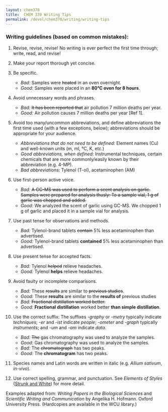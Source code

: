 ```yaml
---
layout: chem370
title:  CHEM 370 Writing Tips
permalink: /devel/chem370/writing/writing-tips
---
```


<!-- # Scientific Writing Tips
*Dr. Al Fischer*  
Western Carolina University -->

### Writing guidelines (based on common mistakes):

1. Revise, revise, revise!  No writing is ever perfect the first time through; write, read, and revise!

1. Make your report thorough yet concise.

1. Be specific.

     - *Bad:* Samples were ~~heated~~ in an oven overnight.
     - *Good:* Samples were placed in an **80°C oven for 8 hours**.

1. Avoid unnecessary words and phrases.

     - *Bad:* ~~It has been reported that~~ air pollution 7 million deaths per year.
     - *Good:* Air pollution causes 7 million deaths per year [Ref 1].

1. Avoid too many/uncommon abbreviations, and define abbreviations the first time used (with a few exceptions, below); abbreviations should be appropriate for your audience.

     - *Abbreviations that do not need to be defined:* Element names (Cu) and well-known units (m, ml, °C, K, etc.)
     - *Good abbreviations, when defined:* Instrumental techniques, certain chemicals that are more commonly/easily known by their abbreviation (e.g. 4-MP).
     - *Bad abbreviations:* Tylenol (T-ol), acetaminophen (AM)

1. Use first-person active voice.

     - *Bad:* ~~A GC-MS was used to perform a scent analysis on garlic.  Samples were prepared for analysis thusly:  To a sample vial, 1 g of garlic was chopped and added.~~
     - *Good:* We analyzed the scent of garlic using GC-MS.  We chopped 1 g of garlic and placed it in a sample vial for analysis.

1. Use past tense for observations and methods.

     - *Bad:* Tylenol-brand tablets ~~contain~~ 5% less acetaminophen than advertised.
     - *Good:* Tylenol-brand tablets **contained** 5% less acetaminophen than advertised.

1. Use present tense for accepted facts.

     - *Bad:* Tylenol ~~helped~~ relieve headaches.
     - *Good:* Tylenol **helps** relieve headaches.

1. Avoid faulty or incomplete comparisons.

     - *Bad:* These ~~results~~ are similar to ~~previous studies~~.
     - *Good:* These **results** are similar to the **results of** previous studies
     - *Bad:* ~~Fractional distillation worked better.~~
     - *Good:* **Fractional distillation** worked better **than simple distillation**.

1. Use the correct suffix: The suffixes *-graphy* or *-metry* typically indicate *techniques*; *-er* and *-ist* indicate *people*; *-ometer* and *-graph* typically *instruments*; and *-um* and *-am* indicate *data*.

     - *Bad:* ~~The~~ gas chromatography was used to analyze the samples.
     - *Good:* Gas chromatography was used to analyze the samples.
     - *Bad:* The ~~chromatograph~~ has two peaks.
     - *Good:* The **chromatogram** has two peaks.

1. Species names and Latin words are written in italic (e.g. *Allium sativum*, *in-vivo*).


1. Use correct spelling, grammar, and punctuation.  See *Elements of Styles* ([Strunk and White](http://www.gutenberg.org/ebooks/37134?msg=welcome_stranger)) for more detail.

Examples adapted from: *Writing Papers in the Biological Sciences* and *Scientific Writing and Communication* by Angelika H. Hofmann.  Oxford University Press. (Hardcopies are available in the WCU library.)
